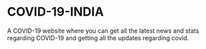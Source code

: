 # COVID-19-INDIA
A COVID-19 website where you can get all the latest news and stats regarding COVID-19 and getting all the updates regarding covid.
